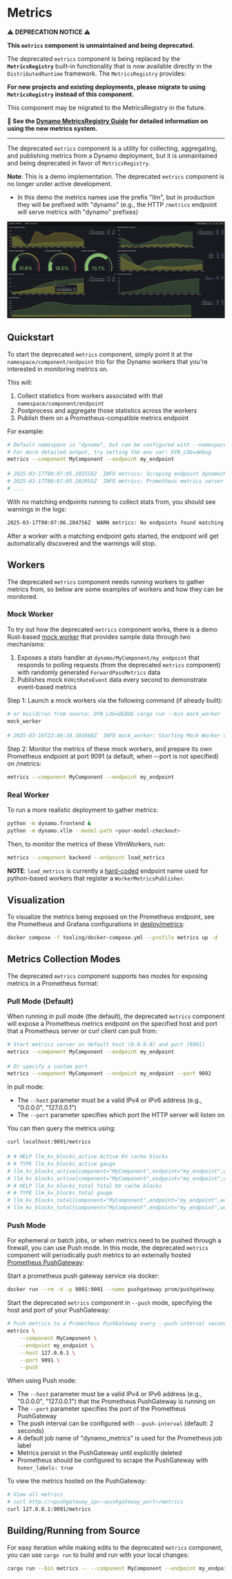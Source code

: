 # Metrics

⚠️ **DEPRECATION NOTICE** ⚠️

**This `metrics` component is unmaintained and being deprecated.**

The deprecated `metrics` component is being replaced by the **`MetricsRegistry`** built-in functionality that is now available directly in the `DistributedRuntime` framework. The `MetricsRegistry` provides:

**For new projects and existing deployments, please migrate to using `MetricsRegistry` instead of this component.**

This component may be migrated to the MetricsRegistry in the future.

**📖 See the [Dynamo MetricsRegistry Guide](../../docs/guides/metrics.md) for detailed information on using the new metrics system.**

---

The deprecated `metrics` component is a utility for collecting, aggregating, and publishing metrics from a Dynamo deployment, but it is unmaintained and being deprecated in favor of `MetricsRegistry`.

**Note**: This is a demo implementation. The deprecated `metrics` component is no longer under active development.
- In this demo the metrics names use the prefix "llm", but in production they will be prefixed with "dynamo" (e.g., the HTTP `/metrics` endpoint will serve metrics with "dynamo" prefixes)

<div align="center">
  <img src="images/dynamo_metrics_grafana.png" alt="Dynamo Metrics Dashboard"/>
</div>

## Quickstart

To start the deprecated `metrics` component, simply point it at the `namespace/component/endpoint`
trio for the Dynamo workers that you're interested in monitoring metrics on.

This will:
1. Collect statistics from workers associated with that `namespace/component/endpoint`
2. Postprocess and aggregate those statistics across the workers
3. Publish them on a Prometheus-compatible metrics endpoint

For example:
```bash
# Default namespace is "dynamo", but can be configured with --namespace
# For more detailed output, try setting the env var: DYN_LOG=debug
metrics --component MyComponent --endpoint my_endpoint

# 2025-03-17T00:07:05.202558Z  INFO metrics: Scraping endpoint dynamo/MyComponent/my_endpoint for stats
# 2025-03-17T00:07:05.202955Z  INFO metrics: Prometheus metrics server started at 0.0.0.0:9091/metrics
# ...
```

With no matching endpoints running to collect stats from, you should see warnings in the logs:
```bash
2025-03-17T00:07:06.204756Z  WARN metrics: No endpoints found matching dynamo/MyComponent/my_endpoint
```

After a worker with a matching endpoint gets started, the endpoint
will get automatically discovered and the warnings will stop.

## Workers

The deprecated `metrics` component needs running workers to gather metrics from,
so below are some examples of workers and how they can be monitored.

### Mock Worker

To try out how the deprecated `metrics` component works, there is a demo Rust-based
[mock worker](src/bin/mock_worker.rs) that provides sample data through two mechanisms:
1. Exposes a stats handler at `dynamo/MyComponent/my_endpoint` that responds to polling requests (from the deprecated `metrics` component) with randomly generated `ForwardPassMetrics` data
2. Publishes mock `KVHitRateEvent` data every second to demonstrate event-based metrics

Step 1: Launch a mock workers via the following command (if already built):
```bash
# or build/run from source: DYN_LOG=DEBUG cargo run --bin mock_worker
mock_worker

# 2025-03-16T23:49:28.101668Z  INFO mock_worker: Starting Mock Worker on Endpoint: dynamo/MyComponent/my_endpoint
```

Step 2: Monitor the metrics of these mock workers, and prepare its own Prometheus endpoint at
port 9091 (a default, when --port is not specified) on /metrics:
```bash
metrics --component MyComponent --endpoint my_endpoint
```

### Real Worker

To run a more realistic deployment to gather metrics:

```bash
python -m dynamo.frontend &
python -m dynamo.vllm --model-path <your-model-checkout>
```

Then, to monitor the metrics of these VllmWorkers, run:
```bash
metrics --component backend --endpoint load_metrics
```

**NOTE**: `load_metrics` is currently a
[hard-coded](https://github.com/ai-dynamo/dynamo/blob/d5220c7b1151372ba3d2a061c7d0a7ed72724789/lib/llm/src/kv_router/publisher.rs#L108)
endpoint name used for python-based workers that register a `WorkerMetricsPublisher`.

## Visualization

To visualize the metrics being exposed on the Prometheus endpoint,
see the Prometheus and Grafana configurations in
[deploy/metrics](../../deploy/metrics):
```bash
docker compose -f tooling/docker-compose.yml --profile metrics up -d
```

## Metrics Collection Modes

The deprecated `metrics` component supports two modes for exposing metrics in a Prometheus format:

### Pull Mode (Default)

When running in pull mode (the default), the deprecated `metrics` component will expose a
Prometheus metrics endpoint on the specified host and port that a
Prometheus server or curl client can pull from:

```bash
# Start metrics server on default host (0.0.0.0) and port (9091)
metrics --component MyComponent --endpoint my_endpoint

# Or specify a custom port
metrics --component MyComponent --endpoint my_endpoint --port 9092
```

In pull mode:
- The `--host` parameter must be a valid IPv4 or IPv6 address (e.g., "0.0.0.0", "127.0.0.1")
- The `--port` parameter specifies which port the HTTP server will listen on

You can then query the metrics using:
```bash
curl localhost:9091/metrics

# # HELP llm_kv_blocks_active Active KV cache blocks
# # TYPE llm_kv_blocks_active gauge
# llm_kv_blocks_active{component="MyComponent",endpoint="my_endpoint",worker_id="7587884888253033398"} 40
# llm_kv_blocks_active{component="MyComponent",endpoint="my_endpoint",worker_id="7587884888253033401"} 2
# # HELP llm_kv_blocks_total Total KV cache blocks
# # TYPE llm_kv_blocks_total gauge
# llm_kv_blocks_total{component="MyComponent",endpoint="my_endpoint",worker_id="7587884888253033398"} 100
# llm_kv_blocks_total{component="MyComponent",endpoint="my_endpoint",worker_id="7587884888253033401"} 100
```

### Push Mode

For ephemeral or batch jobs, or when metrics need to be pushed through a firewall,
you can use Push mode. In this mode, the deprecated `metrics` component will periodically push
metrics to an externally hosted
[Prometheus PushGateway](https://prometheus.io/docs/instrumenting/pushing/):

Start a prometheus push gateway service via docker:
```bash
docker run --rm -d -p 9091:9091 --name pushgateway prom/pushgateway
```

Start the deprecated `metrics` component in `--push` mode, specifying the host and port of your PushGateway:
```bash
# Push metrics to a Prometheus PushGateway every --push-interval seconds
metrics \
    --component MyComponent \
    --endpoint my_endpoint \
    --host 127.0.0.1 \
    --port 9091 \
    --push
```

When using Push mode:
- The `--host` parameter must be a valid IPv4 or IPv6 address (e.g., "0.0.0.0", "127.0.0.1")
  that the Prometheus PushGateway is running on
- The `--port` parameter specifies the port of the Prometheus PushGateway
- The push interval can be configured with `--push-interval` (default: 2 seconds)
- A default job name of "dynamo_metrics" is used for the Prometheus job label
- Metrics persist in the PushGateway until explicitly deleted
- Prometheus should be configured to scrape the PushGateway with `honor_labels: true`

To view the metrics hosted on the PushGateway:
```bash
# View all metrics
# curl http://<pushgateway_ip>:<pushgateway_port>/metrics
curl 127.0.0.1:9091/metrics
```
## Building/Running from Source

For easy iteration while making edits to the deprecated `metrics` component, you can use `cargo run`
to build and run with your local changes:

```bash
cargo run --bin metrics -- --component MyComponent --endpoint my_endpoint
```

